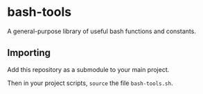 # bash-tools
A general-purpose library of useful bash functions and constants.

## Importing
Add this repository as a submodule to your main project.

Then in your project scripts, `source` the file `bash-tools.sh`.
